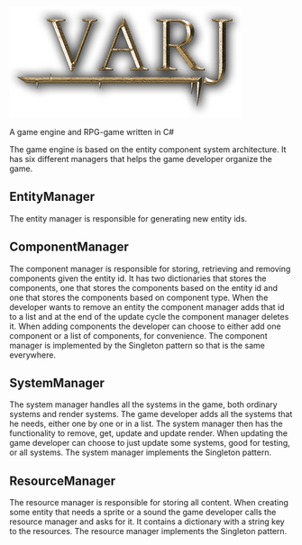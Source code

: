 ![My image](https://github.com/slayme89/spel_modul2/blob/master/VARJTitle.png)

A game engine and RPG-game written in C#

The game engine is based on the entity component system architecture. 
It has six different managers that helps the game developer organize the game.

## EntityManager
The entity manager is responsible for generating new entity ids.

## ComponentManager
The component manager is responsible for storing, retrieving and removing components
given the entity id. It has two dictionaries that stores the components, one that stores the
components based on the entity id and one that stores the components based on
component type. When the developer wants to remove an entity the component manager
adds that id to a list and at the end of the update cycle the component manager deletes it.
When adding components the developer can choose to either add one component or a list
of components, for convenience. The component manager is implemented by the Singleton
pattern so that is the same everywhere.

## SystemManager
The system manager handles all the systems in the game, both ordinary systems and render
systems. The game developer adds all the systems that he needs, either one by one or in a
list. The system manager then has the functionality to remove, get, update and update
render. When updating the game developer can choose to just update some systems, good
for testing, or all systems. The system manager implements the Singleton pattern.

## ResourceManager
The resource manager is responsible for storing all content. When creating some entity that
needs a sprite or a sound the game developer calls the resource manager and asks for it. It
contains a dictionary with a string key to the resources. The resource manager implements
the Singleton pattern.


